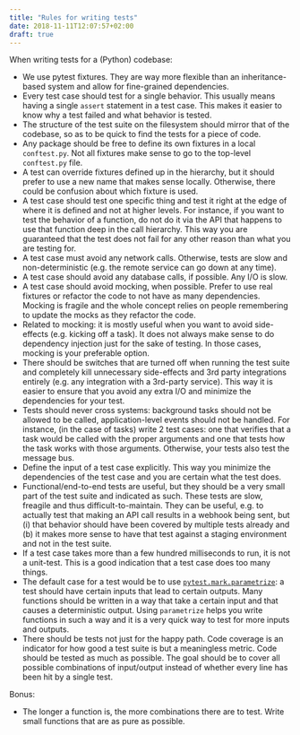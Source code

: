 ```yaml
---
title: "Rules for writing tests"
date: 2018-11-11T12:07:57+02:00
draft: true
---
```


When writing tests for a (Python) codebase:

- We use pytest fixtures. They are way more flexible than an inheritance-based
  system and allow for fine-grained dependencies.
- Every test case should test for a single behavior. This usually means having a
  single `assert` statement in a test case. This makes it easier to know why a
  test failed and what behavior is tested.
- The structure of the test suite on the filesystem should mirror that of the
  codebase, so as to be quick to find the tests for a piece of code.
- Any package should be free to define its own fixtures in a local
  `conftest.py`. Not all fixtures make sense to go to the top-level
  `conftest.py` file.
- A test can override fixtures defined up in the hierarchy, but it should prefer
  to use a new name that makes sense locally. Otherwise, there could be
  confusion about which fixture is used.
- A test case should test one specific thing and test it right at the edge of
  where it is defined and not at higher levels. For instance, if you want to
  test the behavior of a function, do not do it via the API that happens to use
  that function deep in the call hierarchy. This way you are guaranteed that the
  test does not fail for any other reason than what you are testing for.
- A test case must avoid any network calls. Otherwise, tests are slow and
  non-deterministic (e.g. the remote service can go down at any time).
- A test case should avoid any database calls, if possible. Any I/O is slow.
- A test case should avoid mocking, when possible. Prefer to use real fixtures
  or refactor the code to not have as many dependencies. Mocking is fragile and
  the whole concept relies on people remembering to update the mocks as they
  refactor the code.
- Related to mocking: it is mostly useful when you want to avoid side-effects
  (e.g. kicking off a task). It does not always make sense to do dependency
  injection just for the sake of testing. In those cases, mocking is your
  preferable option.
- There should be switches that are turned off when running the test suite and
  completely kill unnecessary side-effects and 3rd party integrations entirely
  (e.g. any integration with a 3rd-party service). This way it is easier to
  ensure that you avoid any extra I/O and minimize the dependencies for your
  test.
- Tests should never cross systems: background tasks should not be allowed to be
  called, application-level events should not be handled. For instance, (in the
  case of tasks) write 2 test cases: one that verifies that a task would be
  called with the proper arguments and one that tests how the task works with
  those arguments. Otherwise, your tests also test the message bus.
- Define the input of a test case explicitly. This way you minimize the
  dependencies of the test case and you are certain what the test does.
- Functional/end-to-end tests are useful, but they should be a very small part
  of the test suite and indicated as such. These tests are slow, freagile and
  thus difficult-to-maintain. They can be useful, e.g. to actually test that
  making an API call results in a webhook being sent, but (i) that behavior
  should have been covered by multiple tests already and (b) it makes more sense
  to have that test against a staging environment and not in the test suite.
- If a test case takes more than a few hundred milliseconds to run, it is not a
  unit-test. This is a good indication that a test case does too many things.
- The default case for a test would be to use [`pytest.mark.parametrize`](https://docs.pytest.org/en/latest/parametrize.html#pytest-mark-parametrize-parametrizing-test-functions):
  a test should have certain inputs that lead to certain outputs. Many functions
  should be written in a way that take a certain input and that causes a
  deterministic output. Using `parametrize` helps you write functions in such a
  way and it is a very quick way to test for more inputs and outputs.
- There should be tests not just for the happy path. Code coverage is an
  indicator for how good a test suite is but a meaningless metric. Code should
  be tested as much as possible. The goal should be to cover all possible
  combinations of input/output instead of whether every line has been hit by a
  single test.

Bonus:

- The longer a function is, the more combinations there are to test. Write small
  functions that are as pure as possible.
